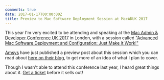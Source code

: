 ```yaml
---
comments: true
date: 2017-01-17T00:00:00Z
title: Preview to Mac Software Deployment Session at MacADUK 2017
---
```


This year I'm very excited to be attending and speaking at the [Mac Admin & Developer Conference UK 2017](http://www.macad.uk/) in London, with a session called ["Advanced Mac Software Deployment and Configuration: Just Make It Work!"](http://www.macad.uk/speaker/tim-sutton-advanced-mac-software-deployment-configuration/)

[Amsys](http://www.amsys.co.uk/) have just published a preview post about this session which you can read about [here on their blog](http://www.amsys.co.uk/2017/01/advanced-mac-software-deployment-configuration/), to get more of an idea of what I plan to cover.

Though I wasn't able to attend this conference last year, I heard great things about it. [Get a ticket](http://www.macad.uk/buy-passes/) before it sells out!
